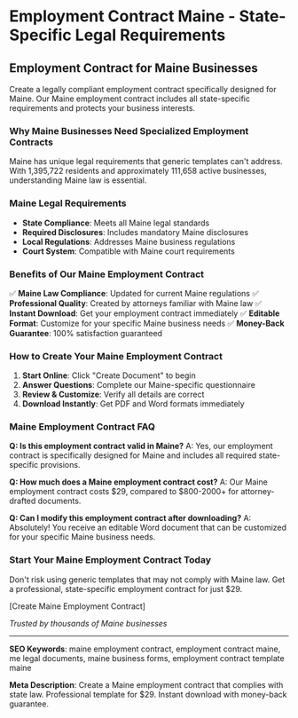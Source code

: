 # Employment Contract Maine - State-Specific Legal Requirements

## Employment Contract for Maine Businesses

Create a legally compliant employment contract specifically designed for Maine. Our Maine employment contract includes all state-specific requirements and protects your business interests.

### Why Maine Businesses Need Specialized Employment Contracts

Maine has unique legal requirements that generic templates can't address. With 1,395,722 residents and approximately 111,658 active businesses, understanding Maine law is essential.

### Maine Legal Requirements

- **State Compliance**: Meets all Maine legal standards
- **Required Disclosures**: Includes mandatory Maine disclosures
- **Local Regulations**: Addresses Maine business regulations
- **Court System**: Compatible with Maine court requirements

### Benefits of Our Maine Employment Contract

✅ **Maine Law Compliance**: Updated for current Maine regulations
✅ **Professional Quality**: Created by attorneys familiar with Maine law
✅ **Instant Download**: Get your employment contract immediately
✅ **Editable Format**: Customize for your specific Maine business needs
✅ **Money-Back Guarantee**: 100% satisfaction guaranteed

### How to Create Your Maine Employment Contract

1. **Start Online**: Click "Create Document" to begin
2. **Answer Questions**: Complete our Maine-specific questionnaire
3. **Review & Customize**: Verify all details are correct
4. **Download Instantly**: Get PDF and Word formats immediately

### Maine Employment Contract FAQ

**Q: Is this employment contract valid in Maine?**
A: Yes, our employment contract is specifically designed for Maine and includes all required state-specific provisions.

**Q: How much does a Maine employment contract cost?**
A: Our Maine employment contract costs $29, compared to $800-2000+ for attorney-drafted documents.

**Q: Can I modify this employment contract after downloading?**
A: Absolutely! You receive an editable Word document that can be customized for your specific Maine business needs.

### Start Your Maine Employment Contract Today

Don't risk using generic templates that may not comply with Maine law. Get a professional, state-specific employment contract for just $29.

[Create Maine Employment Contract]

*Trusted by thousands of Maine businesses*

---

**SEO Keywords**: maine employment contract, employment contract maine, me legal documents, maine business forms, employment contract template maine

**Meta Description**: Create a Maine employment contract that complies with state law. Professional template for $29. Instant download with money-back guarantee.
